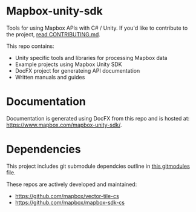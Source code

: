 # Mapbox-unity-sdk

Tools for using Mapbox APIs with C# / Unity. If you'd like to contribute to the project, [read CONTRIBUTING.md](https://github.com/mapbox/mapbox-unity-sdk/blob/develop/CONTRIBUTING.md).

This repo contains:
  - Unity specific tools and libraries for processing Mapbox data
  - Example projects using Mapbox Unity SDK
  - DocFX project for generateing API documentation
  - Written manuals and guides 

# Documentation
Documentation is generated using DocFX from this repo and is hosted at: https://www.mapbox.com/mapbox-unity-sdk/.

# Dependencies
This project includes git submodule dependcies outline in [this gitmodules](https://github.com/mapbox/mapbox-unity-sdk/blob/develop/.gitmodules) file. 

These repos are actively developed and maintained: 
- https://github.com/mapbox/vector-tile-cs
- https://github.com/mapbox/mapbox-sdk-cs
